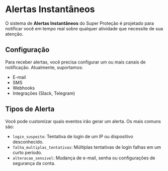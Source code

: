 # Alertas Instantâneos

O sistema de **Alertas Instantâneos** do Super Proteção é projetado para notificar você em tempo real sobre qualquer atividade que necessite de sua atenção.

## Configuração

Para receber alertas, você precisa configurar um ou mais canais de notificação. Atualmente, suportamos:

* E-mail
* SMS
* Webhooks
* Integrações (Slack, Telegram)

## Tipos de Alerta

Você pode customizar quais eventos irão gerar um alerta. Os mais comuns são:

* `login_suspeito`: Tentativa de login de um IP ou dispositivo desconhecido.
* `falha_multiplas_tentativas`: Múltiplas tentativas de login falhas em um curto período.
* `alteracao_sensivel`: Mudança de e-mail, senha ou configurações de segurança da conta.
